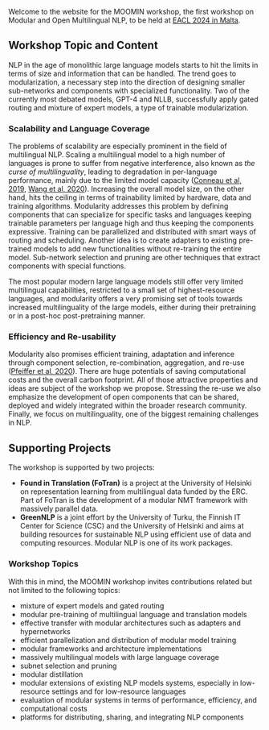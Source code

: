 Welcome to the website for the MOOMIN workshop, the first workshop on Modular and Open Multilingual NLP, to be held at [EACL 2024 in Malta](https://2024.eacl.org/).

<!-- **_This website is still under construction._** -->


## Workshop Topic and Content

NLP in the age of monolithic large language models starts to hit the limits in terms of size and information that can be handled. The trend goes to modularization, a necessary step into the direction of designing smaller sub-networks and components with specialized functionality. Two of the currently most debated models, GPT-4 and NLLB, successfully apply gated routing and mixture of expert models, a type of trainable modularization.

### Scalability and Language Coverage

The problems of scalability are especially prominent in the field of multilingual NLP. 
Scaling a multilingual model to a high number of languages is prone to suffer from negative interference, also known as _the curse of multilinguality_, leading to degradation in per-language performance, mainly due to the limited model capacity ([Conneau et al, 2019](https://aclanthology.org/2020.acl-main.747/), [Wang et al, 2020](https://aclanthology.org/2020.emnlp-main.359/)).
Increasing the overall model size, on the other hand, hits the ceiling in terms of trainability limited by hardware, data and training algorithms. Modularity addresses this problem by defining components that can specialize for specific tasks and languages keeping trainable parameters per language high and thus keeping the components expressive. Training can be parallelized and distributed with smart ways of routing and scheduling. Another idea is to create adapters to existing pre-trained models to add new functionalities without re-training the entire model. Sub-network selection and pruning are other techniques that extract components with special functions. 

The most popular modern large language models still offer very limited multilingual capabilities, restricted to a small set of highest-resource languages, and modularity offers a very promising set of tools towards increased multilinguality of the large models, either during their pretraining or in a post-hoc post-pretraining manner. 

### Efficiency and Re-usability

Modularity also promises efficient training, adaptation and inference through component selection, 
re-combination, aggregation, and re-use ([Pfeiffer et al, 2020](https://aclanthology.org/2020.emnlp-demos.7/)). There are huge potentials of saving computational costs and the overall carbon footprint. All of those attractive properties and ideas are subject of the workshop we propose. Stressing the re-use we also emphasize the development of open components that can be shared, deployed and widely integrated within the broader research community. Finally, we focus on multilinguality, one of the biggest remaining challenges in NLP.

## Supporting Projects

The workshop is supported by two projects:
 - **Found in Translation (FoTran)** is a project at the University of Helsinki on representation learning from multilingual data funded by the ERC. Part of FoTran is the development of a modular NMT framework with massively parallel data.
 - **GreenNLP** is a joint effort by the University of Turku, the Finnish IT Center for Science (CSC) and the University of Helsinki and aims at building resources for sustainable NLP using efficient use of data and computing resources. Modular NLP is one of its work packages.


### Workshop Topics

With this in mind, the MOOMIN workshop invites contributions related but not limited to the following topics:
 - mixture of expert models and gated routing
 - modular pre-training of multilingual language and translation models
 - effective transfer with modular architectures such as adapters and hypernetworks
 - efficient parallelization and distribution of modular model training
 - modular frameworks and architecture implementations
 - massively multilingual models with large language coverage
 - subnet selection and pruning
 - modular distillation
 - modular extensions of existing NLP models systems, especially in low-resource settings and for low-resource languages
 - evaluation of modular systems in terms of performance, efficiency, and computational costs
 - platforms for distributing, sharing, and integrating NLP components


